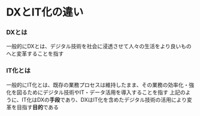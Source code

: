 # DXとIT化の違い
### DXとは
一般的にDXとは、デジタル技術を社会に浸透させて人々の生活をより良いものへと変革することを指す
### IT化とは
一般的にIT化とは、既存の業務プロセスは維持したまま、その業務の効率化・強化を図るためにデジタル技術やIT・データ活用を導入することを指す
上記のように、IT化はDXの**手段**であり、DXはIT化を含めたデジタル技術の活用により変革を目指す**目的**である
